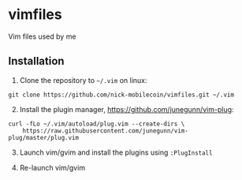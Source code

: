 # vimfiles

Vim files used by me

## Installation

1. Clone the repository to `~/.vim` on linux:

```
git clone https://github.com/nick-mobilecoin/vimfiles.git ~/.vim
```

2. Install the plugin manager, <https://github.com/junegunn/vim-plug>:

```
curl -fLo ~/.vim/autoload/plug.vim --create-dirs \
    https://raw.githubusercontent.com/junegunn/vim-plug/master/plug.vim
```

3. Launch vim/gvim and install the plugins using `:PlugInstall`

4. Re-launch vim/gvim
